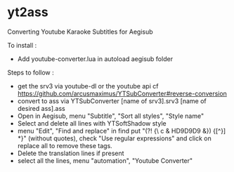 # yt2ass
Converting Youtube Karaoke Subtitles for Aegisub

To install :
- Add youtube-converter.lua in autoload aegisub folder

Steps to follow :
- get the srv3 via youtube-dl or the youtube api cf https://github.com/arcusmaximus/YTSubConverter#reverse-conversion
- convert to ass via YTSubConverter [name of srv3].srv3 [name of desired ass].ass
- Open in Aegisub, menu "Subtitle", "Sort all styles", "Style name"
- Select and delete all lines with YTSoftShadow style
- menu "Edit", "Find and replace" in find put "(?! {\ c & HD9D9D9 &}) {[^}] *}" (without quotes), check "Use regular expressions" and click on replace all to remove these tags.
- Delete the translation lines if present
- select all the lines, menu "automation", "Youtube Converter" 
